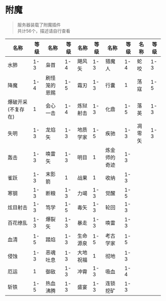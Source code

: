 # 附魔
> 服务器装载了附魔插件  
> 共计56个，描述请自行查看
>
| 名称   | 等级 | 名称       | 等级 | 名称   | 等级 | 名称       | 等级 | 名称 | 等级 |
| ------------------ | ---- | ------------ | ---- | -------- | ---- | ------------ | ---- | ------ | ---- |
| 水肺   | 1-3  | 枭首       | 1-4  | 飓风矢 | 1-3  | 猎魔人    | 1-4  | 蛇咬 | 1-3  |
| 降魔   | 1-4  | 刷怪笼的恩赐 | 1-5  | 霜刃   | 1-3  | 行囊       | 1    | 荡寇 | 1-5  |
| 爆破开采(不复存在) | 1    | 会心一击 | 1-4  | 炼狱射击 | 1-3  | 化鼎       | 1-5  | 落英 | 1-3  |
| 失明   | 1-3  | 龙焰矢    | 1-3  | 地质学家 | 1-5  | 疾驰       | 1-3  | 凋零矢 | 1-3  |
| 轰击   | 1-3  | 唤雷矢    | 1-3  | 明目   | 1    | 炼金师的奇迹 | 1-3  |        |      |
| 雀跃   | 1-3  | 末影箭    | 1    | 战果   | 1    | 收纳       | 1-3  |        |      |
| 寒钢   | 1-3  | 断粮       | 1-3  | 力竭   | 1-3  | 觉醒       | 1-5  |        |      |
| 炫目射击 | 1-3  | 笃学       | 1-5  | 毒矢   | 1-3  | 轮回       | 1-3  |        |      |
| 百花缭乱 | 1-3  | 爆裂矢    | 1-3  | 暴走   | 1-3  | 唤雷       | 1-3  |        |      |
| 血清   | 1-5  | 踏焰       | 1-3  | 生命源泉 | 1-5  | 考古学家 | 1-5  |        |      |
| 侵蚀   | 1-3  | 恶魂吐息 | 1-3  | 大地祝福 | 1    | 彻地       | 1-3  |        |      |
| 厄运   | 1    | 御敌       | 1-3  | 冲霄   | 1-3  | 吸血       | 1-4  |        |      |
| 斩铁   | 1-5  | 热血沸腾 | 1-3  | 盛宴   | 1-3  | 连锁挖矿 | 1-3  |        |      |

